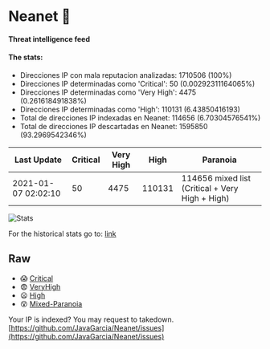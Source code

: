 # Neanet :hocho:
#### Threat intelligence feed
#### The stats:

- Direcciones IP con mala reputacion analizadas: 1710506 (100%)
- Direcciones IP determinadas como 'Critical':  50 (0.00292311164065%)
- Direcciones IP determinadas como 'Very High':  4475 (0.261618491838%)
- Direcciones IP determinadas como 'High':  110131 (6.43850416193)
- Total de direcciones IP indexadas en Neanet:  114656 (6.70304576541%)
- Total de direcciones IP descartadas en Neanet:  1595850 (93.2969542346%)

| Last Update | Critical | Very High | High | Paranoia |
| --- | --- | --- | --- | --- |
| 2021-01-07 02:02:10 | 50 | 4475 | 110131 | 114656 mixed list (Critical + Very High + High)|

![Stats](https://docs.google.com/spreadsheets/d/e/2PACX-1vSnaNMIXVabIpDJjufMlzH7poXnshF3mgd8Is1g9ytUEzVsP5my4Trn8f-xkoLLQ38xpL3HtmUexLo6/pubchart?oid=501124687&format=image)

For the historical stats go to: [link](/stats.csv)
## Raw
- :scream: [Critical](https://raw.githubusercontent.com/JavaGarcia/Neanet/master/blacklists/neanet_critical.txt)
- :fearful: [VeryHigh](https://raw.githubusercontent.com/JavaGarcia/Neanet/master/blacklists/neanet_veryHigh.txtt)
- :frowning: [High](https://raw.githubusercontent.com/JavaGarcia/Neanet/master/blacklists/neanet_high.txt)
- :dizzy_face: [Mixed-Paranoia](https://raw.githubusercontent.com/JavaGarcia/Neanet/master/blacklists/neanet_all.txt)


Your IP is indexed? You may request to takedown. [https://github.com/JavaGarcia/Neanet/issues](https://github.com/JavaGarcia/Neanet/issues)
















































































































































































































































































































































































































































































































































































































































































































































































































































































































































































































































































































































































































































































































































































































































































































































































































































































































































































































































































































































































































































































































































































































































































































































































































































































































































































































































































































































































































































































































































































































































































































































































































































































































































































































































